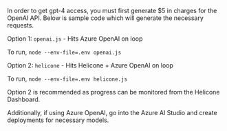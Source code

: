 In order to get gpt-4 access, you must first generate $5 in charges for the OpenAI API. Below is sample code which will generate the necessary requests.

Option 1: `openai.js` - Hits Azure OpenAI on loop

To run, `node --env-file=.env openai.js`

Option 2: `helicone` - Hits Helicone + Azure OpenAI on loop

To run, `node --env-file=.env helicone.js`

Option 2 is recommended as progress can be monitored from the Helicone Dashboard.

Additionally, if using Azure OpenAI, go into the Azure AI Studio and create deployments for necessary models.
